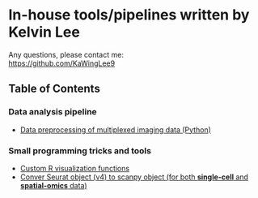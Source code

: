 # In-house tools/pipelines written by Kelvin Lee
Any questions, please contact me:  
https://github.com/KaWingLee9

## Table of Contents
### Data analysis pipeline
+ [Data preprocessing of multiplexed imaging data (Python)](https://github.com/KaWingLee9/in_house_tools/tree/main/multiplexed_images_pipeline)  
### Small programming tricks and tools
+ [Custom R visualization functions](https://github.com/KaWingLee9/in_house_tools/tree/main/visulization)  
+ [Conver Seurat object (v4) to scanpy object (for both __single-cell__ and __spatial-omics__ data)](https://github.com/KaWingLee9/in_house_tools/tree/main/Seurat2Scanpy)  
